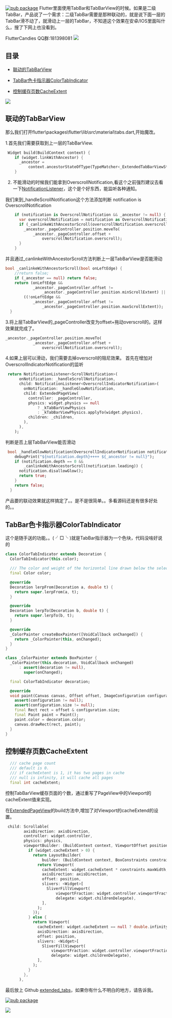 [![pub package](https://img.shields.io/pub/v/extended_tabs.svg)](https://pub.dartlang.org/packages/extended_tabs)
Flutter里面使用TabBar和TabBarView的时候。如果是二级TabBar，产品说了一个需求：二级TabBar需要是那种联动的，就是说下面一层的TabBar滑不动了，就滑动上一层的TabBar，不知道这个效果在安卓/IOS里面叫什么，搜了下网上也没看到。

FlutterCandies QQ群:181398081
![](https://user-gold-cdn.xitu.io/2019/1/8/1682dfd3e75434dd?w=320&h=236&f=gif&s=614242)

## 目录

- [联动的TabBarView](#heading-1)

- [TabBar色卡指示器ColorTabIndicator](#heading-2)

- [控制缓存页数CacheExtent](#heading-3) 


![](https://user-gold-cdn.xitu.io/2019/1/8/1682e24d458a4a28?w=400&h=711&f=gif&s=500933)

## 联动的TabBarView
那么我们打开flutter\packages\flutter\lib\src\material\tabs.dart,开始魔改。

1.首先我们需要获取到上一层的TabBarView.
```dart
 Widget build(BuildContext context) {
    if (widget.linkWithAncestor) {
      _ancestor =
          context.ancestorStateOfType(TypeMatcher<_ExtendedTabBarViewState>());
    }
```    
2. 不能滑动的时候我们能拿到OverscrollNotification,看这个之前强烈建议去看一下[NotificationListener](https://docs.flutter.io/flutter/widgets/NotificationListener-class.html)，这个是个好东西，能监听各种通知。

我们来到_handleScrollNotification这个方法添加判断
notification is OverscrollNotification
```dart
    if (notification is OverscrollNotification && _ancestor != null) {
      var overscrollNotification = notification as OverscrollNotification;
      if (_canlinkeWithAncestorScroll(overscrollNotification.overscroll < 0)) {
        _ancestor._pageController.position.moveTo(
            _ancestor._pageController.offset +
                overscrollNotification.overscroll);
      }
    }
```
并且通过_canlinkeWithAncestorScroll方法判断上一层TabBarView是否能滑动
```dart
bool _canlinkeWithAncestorScroll(bool onLeftEdge) {
    //return false;
    if (_ancestor == null) return false;
    return (onLeftEdge &&
            _ancestor._pageController.offset !=
                _ancestor._pageController.position.minScrollExtent) ||
        ((!onLeftEdge &&
            _ancestor._pageController.offset !=
                _ancestor._pageController.position.maxScrollExtent));
  }
```
3.将上层TabBarView的_pageController改变为offset+拖动overscroll的。这样效果就完成了。
```dart
_ancestor._pageController.position.moveTo(
            _ancestor._pageController.offset +
                overscrollNotification.overscroll);
```            

4.如果上层可以滑动，我们需要去掉overscroll的阻尼效果。
首先在增加对OverscrollIndicatorNotification的监听
```dart
 return NotificationListener<ScrollNotification>(
      onNotification: _handleScrollNotification,
      child: NotificationListener<OverscrollIndicatorNotification>(
        onNotification: _handleGlowNotification,
        child: ExtendedPageView(
          controller: _pageController,
          physics: widget.physics == null
              ? _kTabBarViewPhysics
              : _kTabBarViewPhysics.applyTo(widget.physics),
          children: _children,
        ),
      ),
    );
```
判断是否上层TabBarView能否滑动
```dart
 bool _handleGlowNotification(OverscrollIndicatorNotification notification) {
    debugPrint("${notification.depth}++++ ${_ancestor != null}");
    if (notification.depth == 0 &&
        _canlinkeWithAncestorScroll(notification.leading)) {
      notification.disallowGlow();
      return true;
    }
    return false;
  }
```  

产品要的联动效果就这样搞定了。。是不是很简单。。多看源码还是有很多好处的。。

## TabBar色卡指示器ColorTabIndicator
这个是随手送的功能。。( ╯□╰ )就是TabBar指示器为一个色块，代码没啥好说的
```dart
class ColorTabIndicator extends Decoration {
  ColorTabIndicator(this.color);

  /// The color and weight of the horizontal line drawn below the selected tab.
  final Color color;

  @override
  Decoration lerpFrom(Decoration a, double t) {
    return super.lerpFrom(a, t);
  }

  @override
  Decoration lerpTo(Decoration b, double t) {
    return super.lerpTo(b, t);
  }

  @override
  _ColorPainter createBoxPainter([VoidCallback onChanged]) {
    return _ColorPainter(this, onChanged);
  }
}

class _ColorPainter extends BoxPainter {
  _ColorPainter(this.decoration, VoidCallback onChanged)
      : assert(decoration != null),
        super(onChanged);

  final ColorTabIndicator decoration;

  @override
  void paint(Canvas canvas, Offset offset, ImageConfiguration configuration) {
    assert(configuration != null);
    assert(configuration.size != null);
    final Rect rect = offset & configuration.size;
    final Paint paint = Paint();
    paint.color = decoration.color;
    canvas.drawRect(rect, paint);
  }
}
```

## 控制缓存页数CacheExtent
``` dart
  /// cache page count
  /// default is 0.
  /// if cacheExtent is 1, it has two pages in cache
  /// null is infinity, it will cache all pages
  final int cacheExtent;
```
控制TabBarView缓存页面的个数，通过重写了PageView中的Viewport的cacheExtent值来实现。

在[ExtendedPageView](https://github.com/fluttercandies/extended_tabs/lib/src/page_view.dart)的build方法中,增加了对Viewport的cacheExtend的设置。
``` dart
 child: Scrollable(
        axisDirection: axisDirection,
        controller: widget.controller,
        physics: physics,
        viewportBuilder: (BuildContext context, ViewportOffset position) {
          if (widget.cacheExtent > 0) {
            return LayoutBuilder(
                builder: (BuildContext context, BoxConstraints constraints) {
              return Viewport(
                cacheExtent: widget.cacheExtent * constraints.maxWidth,
                axisDirection: axisDirection,
                offset: position,
                slivers: <Widget>[
                  SliverFillViewport(
                      viewportFraction: widget.controller.viewportFraction,
                      delegate: widget.childrenDelegate),
                ],
              );
            });
          } else {
            return Viewport(
              cacheExtent: widget.cacheExtent == null ? double.infinity : 0.0,
              axisDirection: axisDirection,
              offset: position,
              slivers: <Widget>[
                SliverFillViewport(
                    viewportFraction: widget.controller.viewportFraction,
                    delegate: widget.childrenDelegate),
              ],
            );
          }
        },
      ),
```

最后放上 Github [extended_tabs](https://github.com/fluttercandies/extended_tabs)，如果你有什么不明白的地方，请告诉我。

[![pub package](https://img.shields.io/pub/v/extended_tabs.svg)](https://pub.dartlang.org/packages/extended_tabs)

![](https://user-gold-cdn.xitu.io/2018/11/26/1674f3cb41c1a897?w=640&h=640&f=jpeg&s=15221)